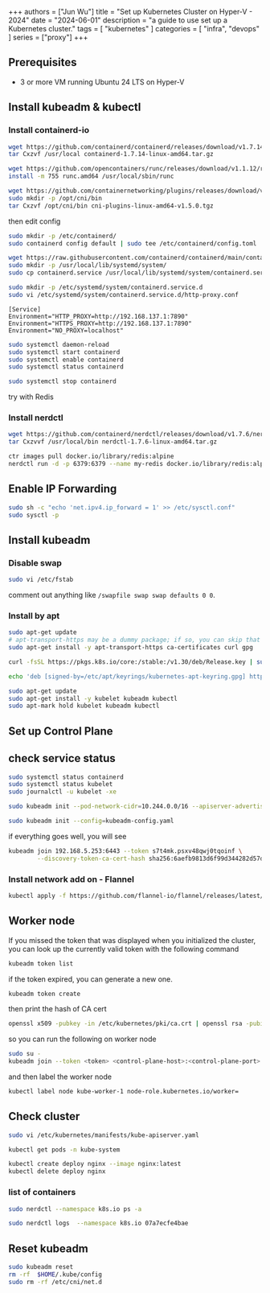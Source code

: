 +++
authors = ["Jun Wu"]
title = "Set up Kubernetes Cluster on Hyper-V - 2024"
date = "2024-06-01"
description = "a guide to use set up a Kubernetes cluster."
tags = [
    "kubernetes"
]
categories = [
    "infra",
    "devops"
]
series = ["proxy"]
+++

## Prerequisites

- 3 or more VM running Ubuntu 24 LTS on Hyper-V

## Install kubeadm & kubectl

### Install containerd-io

```sh
wget https://github.com/containerd/containerd/releases/download/v1.7.14/containerd-1.7.14-linux-amd64.tar.gz
tar Cxzvf /usr/local containerd-1.7.14-linux-amd64.tar.gz
```

```sh
wget https://github.com/opencontainers/runc/releases/download/v1.1.12/runc.amd64
install -m 755 runc.amd64 /usr/local/sbin/runc
```

```sh
wget https://github.com/containernetworking/plugins/releases/download/v1.5.0/cni-plugins-linux-amd64-v1.5.0.tgz
sudo mkdir -p /opt/cni/bin
tar Cxzvf /opt/cni/bin cni-plugins-linux-amd64-v1.5.0.tgz
```

then edit config 

```sh
sudo mkdir -p /etc/containerd/
sudo containerd config default | sudo tee /etc/containerd/config.toml
```


```sh
wget https://raw.githubusercontent.com/containerd/containerd/main/containerd.service
sudo mkdir -p /usr/local/lib/systemd/system/
sudo cp containerd.service /usr/local/lib/systemd/system/containerd.service

sudo mkdir -p /etc/systemd/system/containerd.service.d
sudo vi /etc/systemd/system/containerd.service.d/http-proxy.conf
```

```
[Service]
Environment="HTTP_PROXY=http://192.168.137.1:7890"
Environment="HTTPS_PROXY=http://192.168.137.1:7890"
Environment="NO_PROXY=localhost"
```

```sh
sudo systemctl daemon-reload
sudo systemctl start containerd
sudo systemctl enable containerd
sudo systemctl status containerd
```

```sh
sudo systemctl stop containerd
```

try with Redis


### Install nerdctl

```sh
wget https://github.com/containerd/nerdctl/releases/download/v1.7.6/nerdctl-1.7.6-linux-amd64.tar.gz
tar Cxzvvf /usr/local/bin nerdctl-1.7.6-linux-amd64.tar.gz
```

```sh
ctr images pull docker.io/library/redis:alpine
nerdctl run -d -p 6379:6379 --name my-redis docker.io/library/redis:alpine
```


## Enable IP Forwarding

```sh
sudo sh -c "echo 'net.ipv4.ip_forward = 1' >> /etc/sysctl.conf"
sudo sysctl -p
```

## Install kubeadm

### Disable swap

```sh
sudo vi /etc/fstab
```

comment out anything like `/swapfile swap swap defaults 0 0`.


### Install by apt

```sh
sudo apt-get update
# apt-transport-https may be a dummy package; if so, you can skip that package
sudo apt-get install -y apt-transport-https ca-certificates curl gpg

curl -fsSL https://pkgs.k8s.io/core:/stable:/v1.30/deb/Release.key | sudo gpg --dearmor -o /etc/apt/keyrings/kubernetes-apt-keyring.gpg

echo 'deb [signed-by=/etc/apt/keyrings/kubernetes-apt-keyring.gpg] https://pkgs.k8s.io/core:/stable:/v1.30/deb/ /' | sudo tee /etc/apt/sources.list.d/kubernetes.list

sudo apt-get update
sudo apt-get install -y kubelet kubeadm kubectl
sudo apt-mark hold kubelet kubeadm kubectl
```

## Set up Control Plane

## check service status

```sh
sudo systemctl status containerd
sudo systemctl status kubelet
sudo journalctl -u kubelet -xe
```


```sh
sudo kubeadm init --pod-network-cidr=10.244.0.0/16 --apiserver-advertise-address=192.168.5.253
```


```sh
sudo kubeadm init --config=kubeadm-config.yaml
```

if everything goes well, you will see

```sh
kubeadm join 192.168.5.253:6443 --token s7t4mk.psxv48qwj0tqoinf \
        --discovery-token-ca-cert-hash sha256:6aefb9813d6f99d344282d57d3766771c13ebe9ddbd930a5b6a0f4ecfd42fdf0
```

### Install network add on - Flannel

```sh
kubectl apply -f https://github.com/flannel-io/flannel/releases/latest/download/kube-flannel.yml
```

## Worker node

If you missed the token that was displayed when you initialized the cluster, you can look up the currently valid token with the following command

```sh
kubeadm token list
```

if the token expired, you can generate a new one.

```sh
kubeadm token create
```

then print the hash of CA cert

```sh
openssl x509 -pubkey -in /etc/kubernetes/pki/ca.crt | openssl rsa -pubin -outform der 2>/dev/null | openssl dgst -sha256 -hex | sed 's/^.* //'
```

so you can run the following on worker node

```sh
sudo su -
kubeadm join --token <token> <control-plane-host>:<control-plane-port> --discovery-token-ca-cert-hash sha256:<hash>
```

and then label the worker node

```sh
kubectl label node kube-worker-1 node-role.kubernetes.io/worker=
```

## Check cluster

```sh
sudo vi /etc/kubernetes/manifests/kube-apiserver.yaml
```

```sh
kubectl get pods -n kube-system
```

```sh
kubectl create deploy nginx --image nginx:latest
kubectl delete deploy nginx
```

### list of containers

```sh
sudo nerdctl --namespace k8s.io ps -a

sudo nerdctl logs  --namespace k8s.io 07a7ecfe4bae
```

## Reset kubeadm

```sh
sudo kubeadm reset
rm -rf  $HOME/.kube/config
sudo rm -rf /etc/cni/net.d
```

